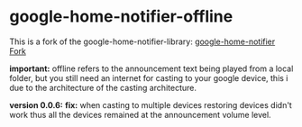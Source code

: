 # google-home-notifier-offline
This is a fork of the google-home-notifier-library:
<a href="https://github.com/nabbl/google-home-notifier">google-home-notifier Fork</a>

**important:** 
offline refers to the announcement text being played from a local folder, but you still need an internet for casting to your google device, this i due to the architecture of the casting architecture.

**version 0.0.6:**
**fix:** when casting to multiple devices restoring devices didn't work thus all the devices remained at the announcement volume level.
